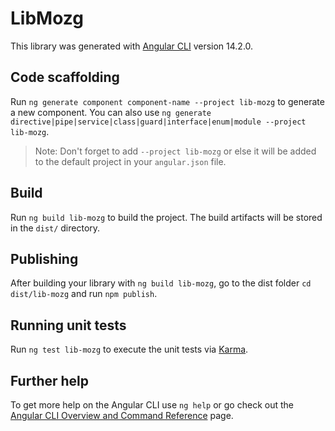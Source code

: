 # LibMozg

This library was generated with [Angular CLI](https://github.com/angular/angular-cli) version 14.2.0.

## Code scaffolding

Run `ng generate component component-name --project lib-mozg` to generate a new component. You can also use `ng generate directive|pipe|service|class|guard|interface|enum|module --project lib-mozg`.
> Note: Don't forget to add `--project lib-mozg` or else it will be added to the default project in your `angular.json` file. 

## Build

Run `ng build lib-mozg` to build the project. The build artifacts will be stored in the `dist/` directory.

## Publishing

After building your library with `ng build lib-mozg`, go to the dist folder `cd dist/lib-mozg` and run `npm publish`.

## Running unit tests

Run `ng test lib-mozg` to execute the unit tests via [Karma](https://karma-runner.github.io).

## Further help

To get more help on the Angular CLI use `ng help` or go check out the [Angular CLI Overview and Command Reference](https://angular.io/cli) page.
